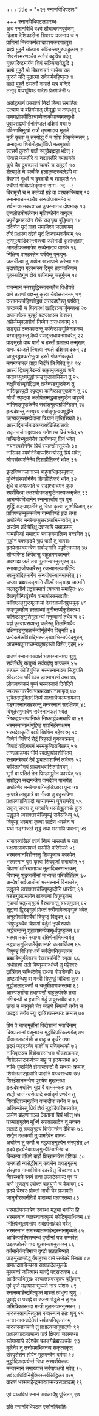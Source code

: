 +++
title = "०२९ स्नानविधिपटलः"

+++
स्नानविधिपटलप्रारम्भः  
अथ स्नानविधिं वक्ष्ये शौचाचमनपूर्वकम्  
हिताय देशिकादीनां शिवस्य यजनाय च १  
प्राणिनां नित्यकर्मत्वादावश्यकरणात्पुरा  
ब्राह्मे मुहूर्ते चोत्थाय सञ्चिन्त्यगुरुपादुकाम् २  
शिवसंस्मरणञ्चैव स्तोत्रं बहुविधं वदेत्  
गुरूपदिष्टमार्गेण शिवं सञ्चिन्तयेद्धृदि ३  
ब्राह्मे मुहूर्ते यो विप्रश्शयनं भार्यया सह  
कुरुते यदि मूढात्मा सवैकर्मबहिष्कृतः ४  
ब्राह्मे मुहूर्ते दम्पत्यौ शयाते यत्र मन्दिरे  
तत्गृहं पापभूयिष्ठं सदेशः प्रेतमेदिनी ५

अतोद्ध्यानं प्रकर्तव्यं निद्रां हित्वा समाहितः  
उत्थाय च बहिर्गामात् छौमूर्द्धा च दण्डधृत् ६  
वामयज्ञोपवीतिश्चाप्येकाकीवाग्यमस्सुधीः  
पूर्वापराह्णयोर्भानोर्मण्डलं दक्षिणं यथा ७  
दक्षिणाभिमुखो रात्रौ तृणमादाय भूतले  
मूत्री कृत्वा तु तस्योद्ध् र्वे न शीघ्रं विसृजेन्मलम् ८  
अनावृत्य शिरोमोहाद्योविप्रो मलमूत्रयोः  
उत्सर्गं कुरुते पापी सतुवैब्रह्महा भवेत् ९  
गोवासे जलतीरे वा नद्यास्तीरे श्मशानके  
कूपे चैव द्रुमच्छायां चत्वरे च समुद्रगे १०  
शैत्यवृक्षे च वल्मीके हलाकृष्टस्थलेऽपि वा  
देवागारे भूधरे च दृषदादौ च शाड्वले ११  
स्त्रीणां गोविप्रलिङ्गानां सम्म--न्द्र---:  
विरामूत्रौ च न कर्तव्यौ ग्रहे वा वश्यकक्रियाम् १२  
स्नानमाचमनञ्चैव सन्ध्योपासनमेव च  
सर्वमन्त्रात्मकत्वाच्च कूपस्नानन्न दोषभाक् १३  
तृणलोड्योपलेनाथ मृत्पिण्डेनैव वागुदम्  
प्रमृजेद्वामहस्तेन शेफं सङ्गृह्य बुद्धिमान् १४  
दक्षिणेन मृदं ग्राह्य सम्प्रविश्य जलाशयम्  
तीरं प्रक्षाल्य तद्देशे मृदं क्षिप्त्वाथशर्कराम् १५  
तृणमूल्यादिकान्त्यक्त्वा जलेनार्द्री कृतान्तुताम्  
आमलीफलमात्रेण सव्येनादाय वामके १६  
निक्षिप्य वामहस्तेन घर्षयेत्तु पुनःपुनः  
जलन्नीत्वा तु सव्येन सप्तापाने करेनव १७  
मृदाशोद्ध्य गृहस्थस्य द्विगुणं ब्रह्मचारिणाम्  
गृहस्थत्रिगुणं ज्ञेयं यतीनान्तु चतुर्गुणम् १८

यावन्मानं मनश्शुद्धिस्तावच्छौचं विधीयते  
वामे तराणां यज्ञन्तु कृत्वा चैवोत्तराननम् १९  
दन्तानन्तर्बहिश्शोद्ध्य दन्तकाष्ठैस्तु घर्षयेत्  
करञ्जरी च बिल्वात्थं खादिरञ्चार्जुनन्तथा २०  
अपामार्गञ्च बुत्बूरं वटप्लक्षञ्च केशरम्  
अम्रैर्जम्बुपलाशैर्वा निम्बेन दन्तधावनम् २१  
सङ्गृह्य दन्तकाष्ठन्तु कनिष्ठाङ्गुलिनाहकम्  
वस्वङ्गुलन्तु दैर्घ्यं स्याद्दन्तधावनमाचरेत् २२  
प्राङ्मुखो वाथ पादौ च हस्तौ प्रक्षाल्य तन्मुखम्  
वामपादञ्जले स्थित्वा स्थले दक्षिणपादकम् २३  
जानुमद्ध्यकरोभूत्वा हस्ते गोकर्णवत्कृते  
माषमग्नजलं ग्राह्य निर्दोषं त्रिःपिबेत् बुधः २४  
आस्यं द्विःप्रमृजेदस्त्रं सकृत्मृज्यमुखं शनैः  
पादावभ्युक्ष्यमूर्द्धानमङ्गुष्ठानामिकेन तु २५  
चक्षुषिसंस्पृशेद्विद्वान् तर्जन्यङ्गुष्ठकेन तु  
नासिद्वारपुटौ स्पृष्ट्वा कनिष्ठाङ्गुष्ठकेन तु २६  
श्रोत्रौ स्पृष्ट्वा जलोपेतम्मद्ध्याङ्गुष्ठेन बाहुकौ  
नाभिमङ्गुष्ठकेनैव सर्वाङ्गुल्यग्रपिण्डितम् २७  
हृत्प्रदेशन्तु संस्पृश्य सर्वाङ्गुल्यग्रमूर्द्धनि  
ऋग्यजुस्सामवेदानां त्रिःपानं तृप्तिरिष्यते २८  
आस्यद्विमार्जनादत्राप्यथर्वेदेतिहासयोः  
सकृन्मार्जनाद्वक्त्रस्य गणेशस्य प्रियं भवेत् २९  
पाच्छिरोभ्युक्षणेनैव ऋषीणान्तु प्रियं भवेत्  
नयनस्पर्शनेनैव प्रियं स्यात्सोमसूर्ययोः ३०  
नासिका स्पर्शनेनैवाप्यश्विन्योस्तु प्रियं भवेत्  
श्रोत्रसंस्पर्शनेनैव दिशाप्रीतिकरं भवेत् ३१

इन्द्रविण्वनलानाञ्च बाहुनाभिहृदस्पृशात्  
मूर्ध्निसंस्पर्शनेनैव शिवप्रीतिकरं भवेत् ३२  
क्षुधे च कफजाते च सद्यश्चाचमनं कुरु  
स्पर्शयित्वा ततश्श्रोत्रमङ्गुष्ठेनास्यकम्मृजेत् ३३  
आचम्येवंविधानेन स्नानार्त्थाय मृदं पुनः  
शुद्धिं सङ्ग्राह्यतीरे तु त्रिधा कृत्वा तु शोधिताम् ३४  
प्राक्पिण्डम्मूलमन्त्रेण याम्यपिण्डं हृदा तथा  
अघोरेणैव मन्त्रेणाप्युत्तरञ्चाभिमन्त्रयेत् ३५  
अस्त्रेण प्रक्षिपेद्दिक्षु दशस्वपि यथाक्रमम्  
याम्यपिण्डं समादाय स्वाङ्गमालिप्य मन्त्रवित ३६  
मूर्द्धानं वक्त्रहृदये गुह्यं पादौ तु भागशः  
हृदयेनास्त्रमन्त्रेण सर्वाङ्गानि स्पृशेत्क्रमात् ३७  
सौम्यपिण्डं क्षिपेदप्सु बाहुभ्रमणकान्तरे  
अवगाह्य जले तत्र मूलमन्त्रमनुस्मृरन् ३८  
स्नायाद्राजोपचारैस्तु रजन्यामलकादिभिः  
स्वसूत्रोदितमार्गेण सन्ध्योपस्थानमाचरेत् ३९  
जप्त्वा ब्रह्मषडङ्गानि तीर्त्थं सङ्ग्राह्य चात्मनि  
जलादुत्तीर्य तद्वस्त्रमात्रं त्यक्त्वा समाहितः ४०  
देवानृषीन्पितृृंश्चैव वामाघोरकसद्यकैः  
कनिष्ठाङ्गुष्ठमूलाभ्यां देवांस्तर्प्योदपुष्पयुक् ४१  
कङ्गुल्यग्रेण हस्ताभ्यां मुनीन्तर्प्यकुशैस्तथा  
कनिष्ठाङ्गुलिमूलाभ्यां मनुष्याणां तथैव च ४२  
यज्ञं कृत्वापसव्यन्तु जलैस्तु तिलमिश्रकैः  
दक्षिणाङ्गुष्ठतर्जन्योर्मूलेनैव पितृृनपि ४३  
प्रत्येकमेकविंशद्भिस्सङ्ख्याभिस्तर्पयेद्गुरुम्  
आचम्म्यपुनराचम्म्यपुष्पहस्तो विशेत् गृहम् ४४

वारुणं स्नानमाख्यातं भस्मस्नानमथ श्रुणु  
सर्वतीर्थेषु यत्पुण्यं सर्वयज्ञेषु यत्फलम् ४५  
तत्फलं कोटिगुणितं भस्मस्नानाञ्च सिद्ध्यति  
श्रीकरञ्च पवित्रञ्च हारमाभरणं तथा ४६  
लोकवश्यकरं पुण्यं भस्मस्नानं दिनेदिने  
ज्वरापस्मारपैशाचब्रह्मराक्षसनाशकृत् ४७  
भुक्तिदम्मुक्तिदं दिव्यं साक्षात्कैवल्यदायकम्  
गङ्गास्नानसहस्रन्तु मन्त्रस्नानं सदक्षिणम् ४८  
विभूतेरणुमात्रेण सर्वस्नानफलं भवेत्  
निष्कद्वयन्तथानिष्कं निष्कार्द्धकमथापि वा ४९  
भस्मस्नानार्त्थमुद्दिष्टं पापनिर्हरणक्षमम्  
भस्मदेवाकृतिं वक्ष्ये विशेषेण महेश्वरम् ५०  
त्रिणेनं त्रिशिरं रौद्रं त्रिहस्तं गुणवक्त्रकम् ।  
त्रिपादं वह्निनयनं भस्मकुण्ठितविग्रहम् ५१  
ताण्डवाडम्बरं भीमं रक्तपुष्पोपशोभितम्  
रक्षामन्त्रेश्वरं देवं द्ध्यात्वाशान्तिं लभेन्नरः ५२  
कपिलागोमयं ग्राह्यमथवासितगोमयम् ।  
भूमौ वा पतितं तेन पिण्डम्मूलेन कारयेत् ५३  
संशोद्ध्य सद्यमन्त्रेण वामदेवेन पाचयेत्  
अघोरेणैव मन्त्रेणाप्यग्निहोत्रेऽथवा पुनः ५४  
मृत्पात्रे लाबुपात्रे वा नीत्वा तु बहुरूपिणा  
प्रक्षाल्यपाणिपादौ चाप्याचम्म्य पुनराचरेत् ५५  
सकृत् जप्त्वा तु मन्त्राणि भस्मोद्धूलनकं कुरु  
उद्धूलने त्वशक्तश्चेत्त्रिपुण्ड्रं सर्वसन्धिषु ५६  
त्रिपुण्ड्रं भस्मना कृत्वा सार्द्रेण धवलेन च  
यथा गङ्गाजलं शुद्धं तथा भस्मापि पावनम् ५७

भासयत्यखिलं ज्ञानं नित्यं भासयते च यत्  
भक्षणात्सर्वपापघ्नं भस्मेति परिगीयते ५८  
भस्मस्नानविहीनस्तु शिवपूजान्न कारयेत्  
भस्मस्नानं पुरा कृत्वा शिवपूजां समाचरेत् ५९  
विप्राणां क्षत्रियाणाञ्च मूलादिचरणान्तकम्  
विशान्तु शूद्रजातीनां नाभ्यन्तं परिकीर्तितम् ६०  
अन्येषां सर्वजातीनां भस्मस्नानं विनाचरेत्  
उद्धूलने त्वशक्तश्चेत्त्रिपुण्ड्रादीनि धारयेत् ६१  
षडङ्गुलप्रमाणेन ब्रांहणानां त्रिपुण्ड्रकम्  
नृपाणां चतुरङ्गुल्यं वैश्यानान्तु त्रयङ्गुलम् ६२  
शूद्राणां द्विरङ्गुलं प्रोक्तं स्त्रीणामेकाङ्गुलं भवेत्  
अनुलोमादिसर्वेषां त्रिपुण्ड्रं पितृवत् ६३  
त्रिपुण्ड्रञ्चैव विप्राणां वर्तुलं नृपवैश्ययोः  
अर्द्धचन्द्रन्तु शूद्राणामन्येषामूर्ध्वपुण्ड्रकम् ६४  
भस्मवामकरे स्थाप्य दक्षिणेनाभिमन्त्रयेत्  
मद्ध्याङ्गुलिजलैर्युक्तमपरे जलवर्जितम् ६५  
त्रिपुण्ड्रं विधिनाधार्यं सर्वदोषनिकृन्तनम्  
ब्रह्माविष्णुर्महेशश्च रेखात्रयमिति स्मृताः ६६  
अधोब्रह्मा ततो विष्णुस्कन्धोर्ध्वे तु महेश्वरः  
द्वात्रिंशत् सन्धिदेशेषु ह्यथवा षोडशेष्वपि ६७  
अष्टसन्धिषु वा मन्त्री त्रिपुण्ड्रं विधिना कुरु ।  
मूर्द्धाललाटकर्णौ च चक्षुषीघ्राणकस्तथा ६८  
आस्यङ्ग्रीवा तथाप्यंसौ बाहुकूर्परके तथा  
मणिबन्धौ च हृन्नाभि मेढ्रं पायुस्तथैव च ६९  
ऊरू च जानुकौ चैव जङ्घे स्फिजौ तथैव च  
पादद्वयं तथैव स्युः द्वात्रिंशत्सन्धयः क्रमात् ७०

प्रियं वै चाष्टमूर्तीनां विद्येशानां भवादिनाम्  
दिक्पालानां वसूनाञ्च मूर्द्धादिपरिकल्पयेत् ७१  
ग्रीवाललाटमंसौ च बाहू च कूर्परे तथा  
हृदयं जठरञ्चैव पार्श्वे च मणिबन्धकौ ७२  
नाभिपृष्ठञ्च विज्ञेयास्सन्धयः षोडशक्रमात्  
शिरोललाटकर्णञ्च बाहू च हृदयन्तथा ७३  
नाभिः पृष्ठमिति ज्ञेयास्त्वष्टौ वै सन्धयः क्रमात्  
शिरोललाटहृन्नाभि पादानि पञ्चसन्धयः ७४  
शिरईशानमन्त्रेण पुरुषेण मुखन्तथा  
हृत्प्रदेशमघोरेण गुह्यं वै वाममन्त्रतः ७५  
सद्यो जातं न्यसेत्पादे सर्वाङ्गं प्रणवेन तु  
शिवादिपञ्चमूर्तीनां वामादीनां तथैव च ७६  
अश्विन्योस्तु प्रियं ज्ञेयं मूर्द्धादिपरिकल्पयेत्  
क्रमेण ब्रांहणानाञ्च देवतानां प्रियं भवेत् ७७  
पञ्चाङ्गुलेन मूर्ध्नि स्यात्प्रासादेन तु मन्त्रतः  
ललाटे तु त्रयङ्गुल्यं शिरोमन्त्रेण देशिकः ७८  
सद्येन दक्षकर्णौ तु वामदेवेन वामतः  
अघोरेण तु कर्णौ च मद्ध्याङ्गुल्येन संस्पृशेत् ७९  
हृदये हृदयेनैवाप्यङ्गुल्यैस्त्रिभिरेव च  
विन्यस्य दक्षिणे बाहौ शिखामन्त्रेण देशिकः ८०  
वामबाहौ न्यसेद्धीमान् कवचेन त्रयङ्गुलम्  
संस्पृश्य नाभावीशेन कारयेत्तु विचक्षणः ८१  
शिरस्थाने स्वयं ब्रह्मा ललाटेस्कन्द एव च  
कर्णे भुजङ्ग एवोक्तं बाहुयुग्मे च केशवम् ८२  
हृदये चैश्वरः प्रोक्तो नाभौ चैव प्रजापतिः  
जानुनोरश्वनीदेवौ पादाभ्यां पन्नगस्तथा ८३

भस्मालेपनमात्रेण स्वस्था मद्ध्या भवन्ति हि  
भस्मस्नानं जलस्नानात्पुण्यं कोटिगुणाधिकम् ८४  
निक्षिपेन्मूलमन्त्रेण सर्वज्ञानार्हको भवेत्  
भस्मस्नानं समाख्यातम्माहेन्द्रस्नानमुच्यते ८५  
आदित्यरश्मिसम्बन्धं वृष्टीनां यत्र सम्भवेत्  
पदसप्तोत्तरे गम्य मूलमन्त्रमनुस्मरन् ८६  
वर्तमानेर्करश्मिश्च वृष्टौ सततमिष्यते  
प्राङ्मुखश्चोद्ध् र्वबाहुश्च वामे सव्येतरे स्थिता ८७  
वामपादाग्रविन्यस्य सव्यपादैकमूलके  
मूलमन्त्रं जपित्वाथ यावद्वै पदसप्तकम् ८८  
आदित्याभिमुखः पश्चात्तन्नमस्कृत्य बुद्धिमान्  
एवं कृते महापापान्मुच्यते नात्र संशयः ८९  
स्नानम्माहेन्द्रमित्युक्तं मारुतं त्वधुना श्रुणु ।  
पूर्वाह्ने वा पराह्ने वा रजसागोद्धृते न तु ९०  
अभिषिक्तस्तदा मन्त्री मूलमन्त्रमनुस्मरन् ।  
मारुतस्त्रानमित्युक्तं मन्त्रस्नानं ततः श्रुणु ९१  
मन्त्रस्नानन्तदेतेषां सर्वपापनिकृन्तनम्  
मारुतस्नानमन्त्रे तु प्रक्षाल्यजानुपादयोः ९२  
प्रक्षाल्यपादावाचाम्य पात्रे क्षिप्त्वा जलन्तथा  
व्योमव्यापि पदैश्चैव षडङ्गैर्ब्रह्मपञ्चकैः ९३  
मूलेनैव तु तत्तोयमभिमन्त्र्य सकृत्सकृत्  
संस्पृशेत्तेन तोयेन मूलमन्त्रेण वर्मणा ९४  
मूर्द्धादिपादपर्यन्तं त्रिधा संस्पर्शयेत्ततः  
मन्त्रस्नानं समाख्यातं सर्वपापक्षयो भवेत् ९५  
सर्वव्याधिविनिर्मुक्तिस्सर्वसिद्धिकरं परम्  
वारुणं भस्ममाहेन्द्रम्मारुतम्मन्त्रसञ्ज्ञकम् ९६

एवं पञ्चविधं स्नानं सर्वकार्येषु पूजितम् ९७

इति स्नानविधिपटल एकोनत्रिंशतिः


